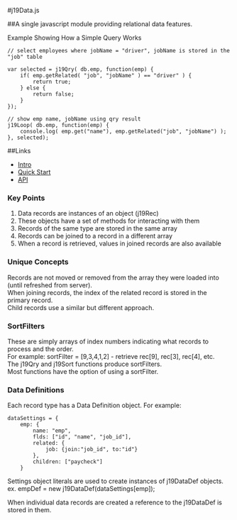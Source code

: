 #j19Data.js

##A single javascript module providing relational data features.  

Example Showing How a Simple Query Works  

```
// select employees where jobName = "driver", jobName is stored in the "job" table

var selected = j19Qry( db.emp, function(emp) {
    if( emp.getRelated( "job", "jobName" ) == "driver" ) {
        return true; 
    } else {
        return false;
    }
});

// show emp name, jobName using qry result
j19Loop( db.emp, function(emp) {
    console.log( emp.get("name"), emp.getRelated("job", "jobName") );
}, selected);

```
##Links  
* [Intro](https://github.com/txjmp/j19data/blob/master/intro.md)  
* [Quick Start](https://github.com/txjmp/j19data/blob/master/Quick_Start.md)  
* [API](https://github.com/txjmp/j19data/blob/master/API.md)  
  
### Key Points  
1. Data records are instances of an object (j19Rec)  
2. These objects have a set of methods for interacting with them  
3. Records of the same type are stored in the same array  
4. Records can be joined to a record in a different array  
5. When a record is retrieved, values in joined records are also available
  
### Unique Concepts   
Records are not moved or removed from the array they were loaded into (until refreshed from server).  
When joining records, the index of the related record is stored in the primary record.  
Child records use a similar but different approach.  

### SortFilters  
These are simply arrays of index numbers indicating what records to process and the order.   
For example: sortFilter = [9,3,4,1,2] - retrieve rec[9], rec[3], rec[4], etc.  
The j19Qry and j19Sort functions produce sortFilters.  
Most functions have the option of using a sortFilter.  

### Data Definitions  
    
Each record type has a Data Definition object. For example:  

```
dataSettings = {
	emp: {  
		name: "emp",  
		flds: ["id", "name", "job_id"],
		related: {
			job: {join:"job_id", to:"id"}
		},
		children: ["paycheck"]
	}
```
Settings object literals are used to create instances of j19DataDef objects.  
ex. empDef = new j19DataDef(dataSettings[emp]);  

When individual data records are created a reference to the j19DataDef is stored in them.  
  
